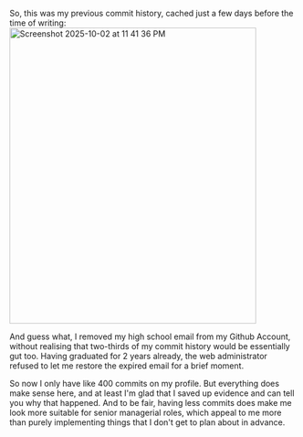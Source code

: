 So, this was my previous commit history, cached just a few days before the time of writing:
<img width="432" height="518" alt="Screenshot 2025-10-02 at 11 41 36 PM" src="https://github.com/user-attachments/assets/debdd3ba-c26a-4fa8-aa35-2ffe299f7fe2" />

And guess what, I removed my high school email from my Github Account, without realising that two-thirds of my commit history would be essentially gut too.
Having graduated for 2 years already, the web administrator refused to let me restore the expired email for a brief moment.

So now I only have like 400 commits on my profile.
But everything does make sense here, and at least I'm glad that I saved up evidence and can tell you why that happened.
And to be fair, having less commits does make me look more suitable for senior managerial roles,
which appeal to me more than purely implementing things that I don't get to plan about in advance.
